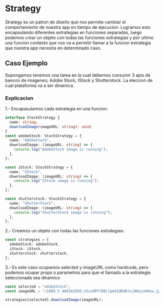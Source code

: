 # Strategy

Strategy es un patron de diseño que nos permite cambiar el comportamiento de nuestra app en tiempo de ejecucion. Logramos esto encapsulando diferentes estrategias en funciones separadas, luego podemos crear un objeto con todas las funciones estrategias y por ultimo una funcion contexto que nos va a permitir llamar a la funcion estrategia que nuestra app necesita en determinado caso.

## Caso Ejemplo

Supongamos tenemos una tarea en la cual debemos consumir 3 apis de bancos de imagenes; Adobe Stock, IStock y Shutterstock.
La eleccion de cual plataforma va a ser dinamica.

### Explicacion

1.- Encapasulamos cada estrategia en una funcion:

```typescript
interface StockStrategy {
  name: string;
  downloadImage(imageURL: string): void;
}
const adobeStock: StockStrategy = {
  name: "AdobeStock",
  downloadImage: (imageURL: string) => {
    console.log("AdobeStock image is running");
  },
};

const iStock: StockStrategy = {
  name: "IStock",
  downloadImage: (imageURL: string) => {
    console.log("IStock image is running");
  },
};

const shutterstock: StockStrategy = {
  name: "ShutterStock",
  downloadImage: (imageURL: string) => {
    console.log("ShutterStock image is running");
  },
};
```

2.- Creamos un objeto con todas las funciones estrategias:

```typescript
const strategies = {
  adobeStock: adobeStock,
  iStock: iStock,
  shutterstock: shutterstock,
};
```

3.- Es este caso ocupamos selected y imageURL como hardcode, pero podemos ocupar props o parametros para que el llamado a la estrategia seleccionada sea dinamico

```typescript
const selected = "adobeStock";
const imageURL = "/1000_F_408262569_o5cvHPFlR0Llpm4IdR4RJujWOajoH8xw.jpg";

strategies[selected].downloadImage(imageURL);
```
